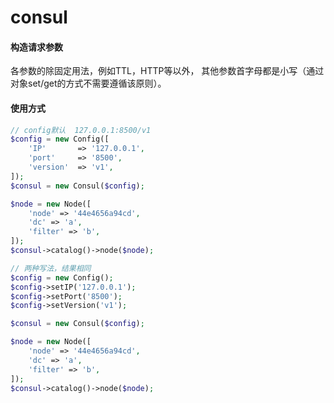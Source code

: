 # consul

#### 构造请求参数
各参数的除固定用法，例如TTL，HTTP等以外，
其他参数首字母都是小写（通过对象set/get的方式不需要遵循该原则）。

#### 使用方式
```php
// config默认  127.0.0.1:8500/v1
$config = new Config([
    'IP'       => '127.0.0.1',
    'port'     => '8500',
    'version'  => 'v1',
]);
$consul = new Consul($config);

$node = new Node([
    'node' => '44e4656a94cd',
    'dc' => 'a',
    'filter' => 'b',
]);
$consul->catalog()->node($node);

// 两种写法，结果相同
$config = new Config();
$config->setIP('127.0.0.1');
$config->setPort('8500');
$config->setVersion('v1');    

$consul = new Consul($config);

$node = new Node([
    'node' => '44e4656a94cd',
    'dc' => 'a',
    'filter' => 'b',
]);
$consul->catalog()->node($node);
```